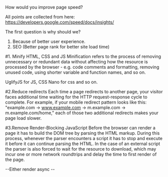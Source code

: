 How would you improve page speed?

All points are collected from here: https://developers.google.com/speed/docs/insights/

The first question is why should we?
1. Because of better user experience.
2. SEO (Better page rank for better site load time)

#1. Minify HTML, CSS and JS
Minification refers to the process of removing unnecessary or redundant data without affecting how the resource is processed by the browser - e.g. code comments and formatting, removing unused code, using shorter variable and function names, and so on.

UglifyJS for JS, CSS Nano for css and so on.

#2.Reduce redirects
Each time a page redirects to another page, your visitor faces additional time waiting for the HTTP request-response cycle to complete. For example, if your mobile redirect pattern looks like this: "example.com -> www.example.com -> m.example.com -> m.example.com/home," each of those two additional redirects makes your page load slower.

#3.Remove Render-Blocking JavaScript
Before the browser can render a page it has to build the DOM tree by parsing the HTML markup. During this process, whenever the parser encounters a script it has to stop and execute it before it can continue parsing the HTML. In the case of an external script the parser is also forced to wait for the resource to download, which may incur one or more network roundtrips and delay the time to first render of the page. 

--Either render async
--<script async src="abc.js">
or defer mode
-- If the content of the page is constructed by client-side JavaScript, then you should investigate inlining the relevant JavaScript modules to avoid extra network roundtrips.


#4 Leveraging caching
Fetching resources over the network is both slow and expensive: the download may require multiple roundtrips between the client and server,
Should have good caching policy with security.

E-tags: ETag provides a revalidation token that is automatically sent by the browser to check if the resource has changed since the last time it was requested.
